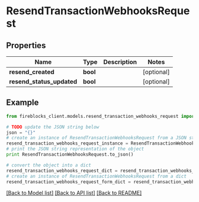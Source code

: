 # ResendTransactionWebhooksRequest


## Properties

Name | Type | Description | Notes
------------ | ------------- | ------------- | -------------
**resend_created** | **bool** |  | [optional] 
**resend_status_updated** | **bool** |  | [optional] 

## Example

```python
from fireblocks_client.models.resend_transaction_webhooks_request import ResendTransactionWebhooksRequest

# TODO update the JSON string below
json = "{}"
# create an instance of ResendTransactionWebhooksRequest from a JSON string
resend_transaction_webhooks_request_instance = ResendTransactionWebhooksRequest.from_json(json)
# print the JSON string representation of the object
print ResendTransactionWebhooksRequest.to_json()

# convert the object into a dict
resend_transaction_webhooks_request_dict = resend_transaction_webhooks_request_instance.to_dict()
# create an instance of ResendTransactionWebhooksRequest from a dict
resend_transaction_webhooks_request_form_dict = resend_transaction_webhooks_request.from_dict(resend_transaction_webhooks_request_dict)
```
[[Back to Model list]](../README.md#documentation-for-models) [[Back to API list]](../README.md#documentation-for-api-endpoints) [[Back to README]](../README.md)


